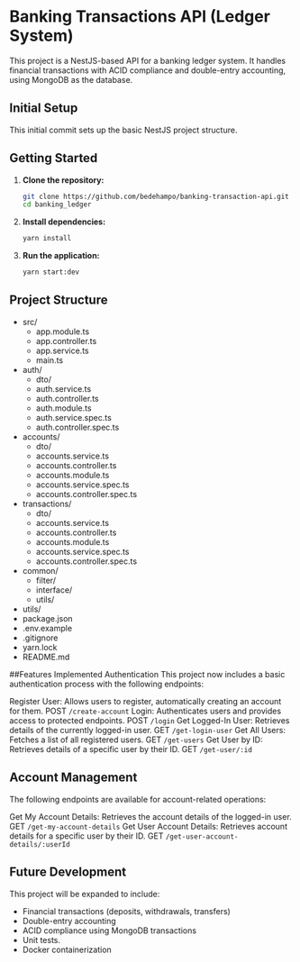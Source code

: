 # Banking Transactions API (Ledger System)

This project is a NestJS-based API for a banking ledger system. It handles financial transactions with ACID compliance and double-entry accounting, using MongoDB as the database.

## Initial Setup

This initial commit sets up the basic NestJS project structure.

## Getting Started

1.  **Clone the repository:**

    ```bash
    git clone https://github.com/bedehampo/banking-transaction-api.git
    cd banking_ledger
    ```

2.  **Install dependencies:**

    ```bash
    yarn install
    ```

3.  **Run the application:**

    ```bash
    yarn start:dev
    ```

## Project Structure
 - src/
    - app.module.ts 
    - app.controller.ts 
    - app.service.ts
    - main.ts 
 - auth/
   - dto/ 
   - auth.service.ts
   - auth.controller.ts
   - auth.module.ts
   - auth.service.spec.ts
   - auth.controller.spec.ts
 - accounts/
   - dto/ 
   - accounts.service.ts
   - accounts.controller.ts
   - accounts.module.ts
   - accounts.service.spec.ts
   - accounts.controller.spec.ts
 - transactions/
   - dto/ 
   - accounts.service.ts
   - accounts.controller.ts
   - accounts.module.ts
   - accounts.service.spec.ts
   - accounts.controller.spec.ts
 - common/
   - filter/
   - interface/
   - utils/
 - utils/
 - package.json
 - .env.example
 - .gitignore
 - yarn.lock
 - README.md 

##Features Implemented
Authentication
This project now includes a basic authentication process with the following endpoints:

Register User: Allows users to register, automatically creating an account for them.
POST `/create-account`
Login: Authenticates users and provides access to protected endpoints.
POST `/login`
Get Logged-In User: Retrieves details of the currently logged-in user.
GET `/get-login-user`
Get All Users: Fetches a list of all registered users.
GET `/get-users`
Get User by ID: Retrieves details of a specific user by their ID.
GET `/get-user/:id`

## Account Management
The following endpoints are available for account-related operations:

Get My Account Details: Retrieves the account details of the logged-in user.
GET `/get-my-account-details`
Get User Account Details: Retrieves account details for a specific user by their ID.
GET `/get-user-account-details/:userId`

## Future Development
This project will be expanded to include:
* Financial transactions (deposits, withdrawals, transfers)
* Double-entry accounting
* ACID compliance using MongoDB transactions
* Unit tests.
* Docker containerization

